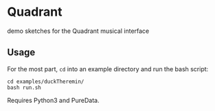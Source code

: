 # Quadrant
demo sketches for the Quadrant musical interface

## Usage

For the most part, `cd` into an example directory and run the bash script:

```
cd examples/duckTheremin/
bash run.sh
```

Requires Python3 and PureData.
